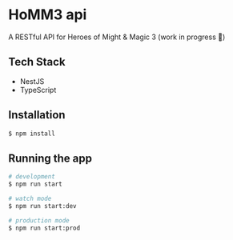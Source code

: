 # HoMM3 api

A RESTful API for Heroes of Might & Magic 3 (work in progress 🔨)

## Tech Stack

- NestJS
- TypeScript

## Installation

```bash
$ npm install
```

## Running the app

```bash
# development
$ npm run start

# watch mode
$ npm run start:dev

# production mode
$ npm run start:prod
```
